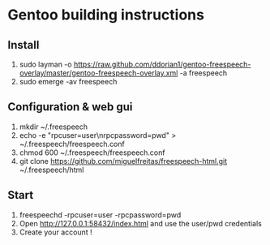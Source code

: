 # Gentoo building instructions

## Install

1. sudo layman -o https://raw.github.com/ddorian1/gentoo-freespeech-overlay/master/gentoo-freespeech-overlay.xml -a freespeech
1. sudo emerge -av freespeech

## Configuration & web gui

1. mkdir ~/.freespeech
1. echo -e "rpcuser=user\nrpcpassword=pwd" > ~/.freespeech/freespeech.conf
1. chmod 600 ~/.freespeech/freespeech.conf
1. git clone https://github.com/miguelfreitas/freespeech-html.git ~/.freespeech/html

## Start

1. freespeechd -rpcuser=user -rpcpassword=pwd
1. Open http://127.0.0.1:58432/index.html and use the user/pwd credentials
1. Create your account !
